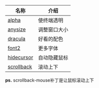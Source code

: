 | 名称                                                      | 介绍         |
| --------------------------------------------------------- | ------------ |
| [alpha](https://st.suckless.org/patches/alpha/)           | 使终端透明   |
| [anysize](https://st.suckless.org/patches/anysize/)       | 调整窗口大小 |
| [dracula](https://st.suckless.org/patches/dracula/)       | 好看的配色   |
| [font2](https://st.suckless.org/patches/font2/)           | 更多字体     |
| [hidecursor](https://st.suckless.org/patches/hidecursor/) | 自动隐藏鼠标 |
| [scrollback](https://st.suckless.org/patches/scrollback/) | 滚动上下     |

**ps.** scrollback-mouse补丁是让鼠标滚动上下

